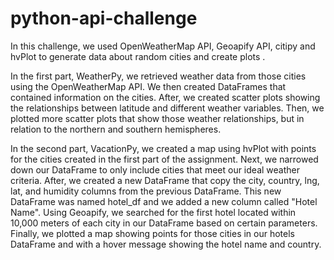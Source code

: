 # python-api-challenge

In this challenge, we used OpenWeatherMap API, Geoapify API, citipy and hvPlot to generate data about random cities and create plots . 

In the first part, WeatherPy, we retrieved weather data from those cities using the OpenWeatherMap API. We then created DataFrames that contained information on the cities. After, we created scatter plots showing the relationships between latitude and different weather variables. Then, we plotted more scatter plots that show those weather relationships, but in relation to the northern and southern hemispheres. 

In the second part, VacationPy, we created a map using hvPlot with points for the cities created in the first part of the assignment. Next, we narrowed down our DataFrame to only include cities that meet our ideal weather criteria. After, we created a new DataFrame that copy the city, country, lng, lat, and humidity columns from the previous DataFrame. This new DataFrame was named hotel_df and we added a new column called "Hotel Name". Using Geoapify, we searched for the first hotel located within 10,000 meters of each city in our DataFrame based on certain parameters. Finally, we plotted a map showing points for those cities in our hotels DataFrame and with a hover message showing the hotel name and country.
